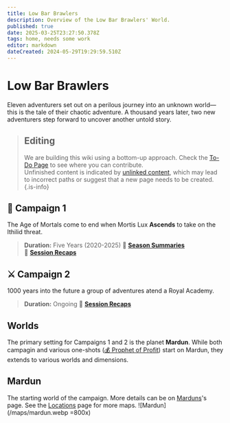 ```yaml
---
title: Low Bar Brawlers
description: Overview of the Low Bar Brawlers' World.
published: true
date: 2025-03-25T23:27:50.378Z
tags: home, needs some work
editor: markdown
dateCreated: 2024-05-29T19:29:59.510Z
---
```


# Low Bar Brawlers  
Eleven adventurers set out on a perilous journey into an unknown world—this is the tale of their chaotic adventure. A thousand years later, two new adventurers step forward to uncover another untold story.  

> ## Editing  
> We are building this wiki using a bottom-up approach. Check the [To-Do Page](/todo) to see where you can contribute.  
> Unfinished content is indicated by [unlinked content](/test), which may lead to incorrect paths or suggest that a new page needs to be created.  {.is-info}

## 🏹 Campaign 1
The Age of Mortals come to end when Mortis Lux **Ascends** to take on the Ithilid threat.
> **Duration:** Five Years (2020-2025)
> 📖 **[Season Summaries](/Seasons)**  
> 📝 **[Session Recaps](/sessions/campaign_1/overview)**  

## ⚔️ Campaign 2
1000 years into the future a group of adventures atend a Royal Academy.
> **Duration:** Ongoing
> 📖 **[Session Recaps](/sessions/campaign_2/overview)** 

## Worlds  
The primary setting for Campaigns 1 and 2 is the planet **Mardun**. While both campagin and various one-shots ([💰 Prophet of Profit](/Events/Profit-of-Prophet)) start on Mardun, they extends to various worlds and dimensions.

## Mardun  
The starting world of the campaign. More details can be on [Marduns](/locations/Mardun)'s page. See the [Locations](/locations) page for more maps. 
![Mardun](/maps/mardun.webp =800x)  


